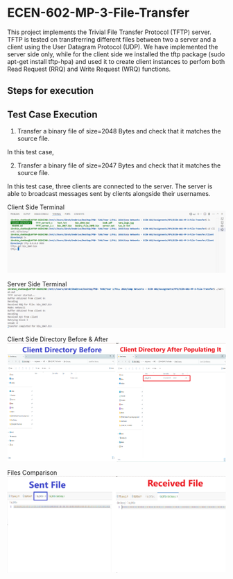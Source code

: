 # ECEN-602-MP-3-File-Transfer

This project implements the Trivial File Transfer Protocol (TFTP) server. TFTP is tested on transfrerring different files between two a server and a client using the User Datagram Protocol (UDP). We have implemented the server side only, while for the client side we installed the tftp package (sudo apt-get install tftp-hpa) and used it to create client instances to perfom both Read Request (RRQ) and Write Request (WRQ) functions.


## Steps for execution



## Test Case Execution

1. Transfer a binary file of size=2048 Bytes and check that it matches the source file.
 
In this test case, 


2. Transfer a binary file of size=2047 Bytes and check that it matches the source file.
 
In this test case, three clients are connected to the server. The server is able to broadcast messages sent by clients alongside their usernames.

Client Side Terminal
![Test Case 2 client terminal screenshot](Screenshots/TS2_client_terminal.png)

Server Side Terminal
![Test Case 2 server terminal screenshot](Screenshots/TS2_server_terminal.png)

Client Side Directory Before & After
![Test Case 2 client directory screenshot](Screenshots/TS2_client_Directory.png)

Files Comparison
![Test Case 2 files comparison screenshot](Screenshots/TS2_client_files_comparison.png)




